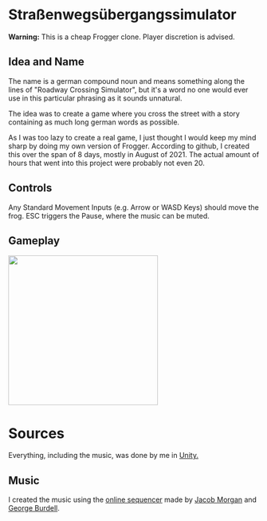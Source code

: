 ﻿# Straßenwegsübergangssimulator
**Warning:** This is a cheap Frogger clone. Player discretion is advised.


## Idea and Name
The name is a german compound noun and means something along the lines of
"Roadway Crossing Simulator", but it's a word no one would ever use in this
particular phrasing as it sounds unnatural.

The idea was to create a game where you cross the street with a story
containing as much long german words as possible.

As I was too lazy to create a real game, I just thought I would keep my mind
sharp by doing my own version of Frogger. According to github, I created
this over the span of 8 days, mostly in August of 2021. The actual amount of
hours that went into this project were probably not even 20.

## Controls
Any Standard Movement Inputs (e.g. Arrow or WASD Keys) should move the frog.
ESC triggers the Pause, where the music can be muted.

## Gameplay
<img src="/readmepictures/gameplay.gif" height="300"/>

# Sources
Everything, including the music, was done by me in
[Unity.](https://unity.com/)
## Music
I created the music using the [online sequencer](https://onlinesequencer.net) made by
[Jacob Morgan](https://twitter.com/Jacob__) and
[George Burdell](https://en.wikipedia.org/wiki/George_P._Burdell).

